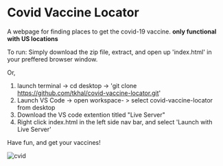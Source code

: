 # Covid Vaccine Locator
A webpage for finding places to get the covid-19 vaccine.
**only functional with US locations**

To run:
Simply download the zip file, extract, and open up 'index.html' in your preffered browser window.

Or, 

1) launch terminal -> cd desktop -> 'git clone https://github.com/tkhal/covid-vaccine-locator.git'
2) Launch VS Code -> open workspace- > select covid-vaccine-locator from desktop
3) Download the VS code extention titled "Live Server"
4) Right click index.html in the left side nav bar, and select 'Launch with Live Server'

Have fun, and get your vaccines!


![cvid](https://user-images.githubusercontent.com/51859373/120727644-eb2e9c80-c48f-11eb-8d39-7f21e6e6f3f7.PNG)
